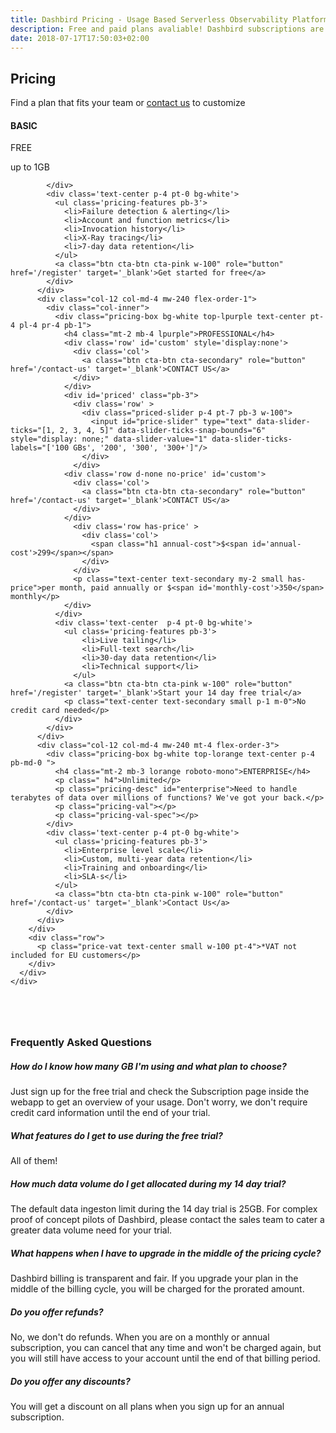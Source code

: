 ```yaml
---
title: Dashbird Pricing - Usage Based Serverless Observability Platform
description: Free and paid plans avaliable! Dashbird subscriptions are priced by usage and measured in GB. The plans currently cover AWS Lambda, AWS X-Ray and API Gateway and offer wide range of monitoring, alerting and debugging features. Great value for money!
date: 2018-07-17T17:50:03+02:00
---
```


<script>
  document
    .querySelector('#navigation ul li.nav-item.pricing')
    .classList
    .add('active')

</script>

<section class="container-fluid triangle-bg pricing-page" >
  <div class="container">
    <div class="row">
      <div class="col text-center mt-5 mb-3">
        <h1 class="roboto-mono">Pricing</h1>
        <p class="h5 mt-3 mb-5 sf-ui-text">Find a plan that fits your team or <a href='/contact-sales'>contact us</a> to customize</p>
      </div>
    </div>
    <div class="row justify-content-md-center align-items-center sf-ui-text">  
      <div class="col-sm-12 col-md-12 mb-5">
        <div class="row">
          <div class="col-12 col-md-4 mw-240 mt-4 flex-order-2">
            <div class="pricing-box bg-white top-lgreen text-center p-4 pb-md-0">
              <h4 class="mt-md-2 mb-md-3 lgreen roboto-mono">BASIC</h4>
              <p class="pricing-val">FREE</p>
              <p class="pricing-val-spec">up to 1GB</p>

            </div>
            <div class='text-center p-4 pt-0 bg-white'>
              <ul class='pricing-features pb-3'>
                <li>Failure detection & alerting</li>
                <li>Account and function metrics</li>
                <li>Invocation history</li>
                <li>X-Ray tracing</li>
                <li>7-day data retention</li>
              </ul>
              <a class="btn cta-btn cta-pink w-100" role="button" href='/register' target='_blank'>Get started for free</a>
            </div>
          </div>
          <div class="col-12 col-md-4 mw-240 flex-order-1">
            <div class="col-inner">
              <div class="pricing-box bg-white top-lpurple text-center pt-4 pl-4 pr-4 pb-1">
                <h4 class="mt-2 mb-4 lpurple">PROFESSIONAL</h4>
                <div class='row' id='custom' style='display:none'>
                  <div class='col'>
                    <a class="btn cta-btn cta-secondary" role="button" href='/contact-us' target='_blank'>CONTACT US</a>
                  </div>
                </div>
                <div id='priced' class="pb-3">
                  <div class='row' >
                    <div class="priced-slider p-4 pt-7 pb-3 w-100">
                      <input id="price-slider" type="text" data-slider-ticks="[1, 2, 3, 4, 5]" data-slider-ticks-snap-bounds="6" style="display: none;" data-slider-value="1" data-slider-ticks-labels="['100 GBs', '200', '300', '300+']"/>
                    </div>
                  </div>
                <div class='row d-none no-price' id='custom'>
                  <div class='col'>
                    <a class="btn cta-btn cta-secondary" role="button" href='/contact-us' target='_blank'>CONTACT US</a>
                  </div>
                </div>
                  <div class='row has-price' >
                    <div class='col'>
                      <span class="h1 annual-cost">$<span id='annual-cost'>299</span></span>
                    </div>
                  </div>
                  <p class="text-center text-secondary my-2 small has-price">per month, paid annually or $<span id='monthly-cost'>350</span> monthly</p>
                </div>
              </div>
              <div class='text-center  p-4 pt-0 bg-white'>
                <ul class='pricing-features pb-3'>
                    <li>Live tailing</li>
                    <li>Full-text search</li>
                    <li>30-day data retention</li>
                    <li>Technical support</li>
                  </ul>
                <a class="btn cta-btn cta-pink w-100" role="button" href='/register' target='_blank'>Start your 14 day free trial</a>
                <p class="text-center text-secondary small p-1 m-0">No credit card needed</p>
              </div>
            </div>
          </div>
          <div class="col-12 col-md-4 mw-240 mt-4 flex-order-3">
            <div class="pricing-box bg-white top-lorange text-center p-4 pb-md-0 ">
              <h4 class="mt-2 mb-3 lorange roboto-mono">ENTERPRISE</h4>
              <p class=" h4">Unlimited</p>
              <p class="pricing-desc" id="enterprise">Need to handle terabytes of data over millions of functions? We've got your back.</p>
              <p class="pricing-val"></p>
              <p class="pricing-val-spec"></p>
            </div>
            <div class='text-center p-4 pt-0 bg-white'>
              <ul class='pricing-features pb-3'>
                <li>Enterprise level scale</li>
                <li>Custom, multi-year data retention</li>
                <li>Training and onboarding</li>
                <li>SLA-s</li>
              </ul>
              <a class="btn cta-btn cta-pink w-100" role="button" href='/contact-us' target='_blank'>Contact Us</a>
            </div>
          </div>
        </div>
        <div class="row">
          <p class="price-vat text-center small w-100 pt-4">*VAT not included for EU customers</p>
        </div>
      </div>
    </div>
  </div>
</section>

<section class="container-fluid blue-bg pricing-page" >
    <div class="container">
      <div class="row">
        <div class="col-lg-8 col-12 pb-5 m-auto">
        <h3 class='text-center mb-5 roboto-mono' style='margin-top: 80px;'>Frequently Asked Questions</h3>
        <div class='accordion' id='faqs'>
          <div class='card'>
            <div class="card-header" id="headingOne">
              <h5 class="mb-0"class="btn" type="button" data-toggle="collapse" data-target="#collapseOne" aria-expanded="true" aria-controls="collapseOne">
                  How do I know how many GB I'm using and what plan to choose?
              </h5>
            </div>
            <div id="collapseOne" class="collapse hide" aria-labelledby="headingOne" data-parent="#accordionExample">
              <div class="card-body">
                Just sign up for the free trial and check the Subscription page inside the webapp to get an overview of your usage. Don't worry, we don't require credit card information until the end of your trial.
              </div>
            </div>
          </div>
          <div class='card'>
            <div class="card-header" id="headingTwo">
              <h5 class="mb-0" class="btn" type="button" data-toggle="collapse" data-target="#collapseTwo" aria-expanded="true" aria-controls="collapseTwo">
                  What features do I get to use during the free trial?
              </h5>
            </div>
            <div id="collapseTwo" class="collapse hide" aria-labelledby="headingTwo" data-parent="#accordionExample">
              <div class="card-body">
              All of them!
              </div>
            </div>
          </div>
          <div class='card'>
            <div class="card-header" id="headingSix">
              <h5 class="mb-0" class="btn" type="button" data-toggle="collapse" data-target="#collapseSix" aria-expanded="true" aria-controls="collapseSix">
                 How much data volume do I get allocated during my 14 day trial? 
              </h5>
            </div>
            <div id="collapseSix" class="collapse hide" aria-labelledby="headingSix" data-parent="#accordionExample">
              <div class="card-body">
              The default data ingeston limit during the 14 day trial is 25GB. For complex proof of concept pilots of Dashbird, please contact the sales team to cater a greater data volume need for your trial.
              </div>
            </div>
          </div>
          <div class='card'>
            <div class="card-header" id="headingThree">
              <h5 class="mb-0" class="btn" type="button" data-toggle="collapse" data-target="#collapseThree" aria-expanded="true" aria-controls="collapseThree">
                  What happens when I have to upgrade in the middle of the pricing cycle?
              </h5>
            </div>
            <div id="collapseThree" class="collapse hide" aria-labelledby="headingThree" data-parent="#accordionExample">
              <div class="card-body">
                Dashbird billing is transparent and fair. If you upgrade your plan in the middle of the billing cycle, you will be charged for the prorated amount.
              </div>
            </div>
          </div>
          <div class='card'>
            <div class="card-header" id="headingFour">
              <h5 class="mb-0" class="btn" type="button" data-toggle="collapse" data-target="#collapseFour" aria-expanded="true" aria-controls="collapseFour">
                  Do you offer refunds?
              </h5>
            </div>
            <div id="collapseFour" class="collapse hide" aria-labelledby="headingFour" data-parent="#accordionExample">
              <div class="card-body">
                No, we don't do refunds. When you are on a monthly or annual subscription, you can cancel that any time and won't be charged again, but you will still have access to your account until the end of that billing period.
              </div>
            </div>
          </div>
          <div class='card'>
            <div class="card-header" id="headingFive">
              <h5 class="mb-0" class="btn" type="button" data-toggle="collapse" data-target="#collapseFive" aria-expanded="true" aria-controls="collapseFive">
                  Do you offer any discounts?
              </h5>
            </div>
            <div id="collapseFive" class="collapse hide" aria-labelledby="headingFive" data-parent="#accordionExample">
              <div class="card-body">
                You will get a discount on all plans when you sign up for an annual subscription.
              </div>
            </div>
          </div>
        </div>
      </div>
    </div>
  </div>
</section>

<script>
  fbq('track', 'ViewContent', {
    content_ids: 'pricing',
  });
</script>
